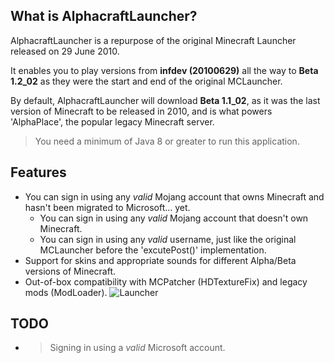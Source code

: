 ## What is AlphacraftLauncher?
AlphacraftLauncher is a repurpose of the original Minecraft Launcher released on 29 June 2010.

It enables you to play versions from **infdev (20100629)** all the way to **Beta 1.2_02** as they were the start and end of the original MCLauncher.

By default, AlphacraftLauncher will download **Beta 1.1_02**, as it was the last version of Minecraft to be released in 2010, and is what powers 'AlphaPlace', the popular legacy Minecraft server.

> You need a minimum of Java 8 or greater to run this application.

## Features
- You can sign in using any *valid* Mojang account that owns Minecraft and hasn't been migrated to Microsoft... yet.
  - You can sign in using any *valid* Mojang account that doesn't own Minecraft.
  - You can sign in using any *valid* username, just like the original MCLauncher before the 'excutePost()' implementation.
- Support for skins and appropriate sounds for different Alpha/Beta versions of Minecraft.
- Out-of-box compatibility with MCPatcher (HDTextureFix) and legacy mods (ModLoader).
![Launcher](https://i.imgur.com/W8lS5HV.png)

## TODO
- >Signing in using a *valid* Microsoft account.
